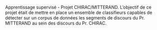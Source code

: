 Apprentissage supervisé - Projet CHIRAC/MITTERAND.
L’objectif de ce projet était de mettre en place un ensemble de classifieurs capables de détecter sur un corpus de données les segments de discours du Pr. MITTERAND au sein des discours du Pr. CHIRAC.